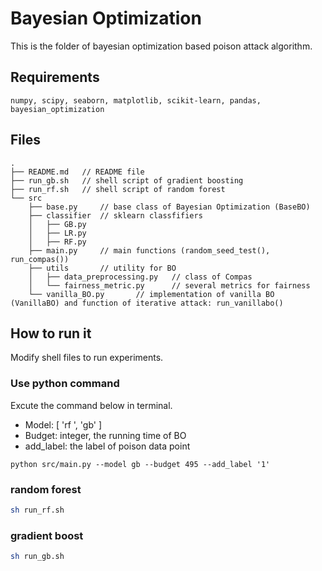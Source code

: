 # Bayesian Optimization

This is the folder of bayesian optimization based poison attack algorithm.

## Requirements

```
numpy, scipy, seaborn, matplotlib, scikit-learn, pandas, bayesian_optimization
```

## Files

```
.
├── README.md   // README file
├── run_gb.sh	// shell script of gradient boosting
├── run_rf.sh	// shell script of random forest
└── src 
    ├── base.py		// base class of Bayesian Optimization (BaseBO)
    ├── classifier	// sklearn classfifiers
    │   ├── GB.py	
    │   ├── LR.py	
    │   ├── RF.py	
    ├── main.py		// main functions (random_seed_test(), run_compas())
    ├── utils		// utility for BO
    │   ├── data_preprocessing.py	// class of Compas
    │   └── fairness_metric.py		// several metrics for fairness
    └── vanilla_BO.py		// implementation of vanilla BO (VanillaBO) and function of iterative attack: run_vanillabo()
```



## How to run it

Modify shell files to run experiments.

### Use python command 

Excute the command below in terminal.

- Model: [ 'rf ', 'gb' ]
- Budget: integer, the running time of BO
- add_label: the label of poison data point

```
python src/main.py --model gb --budget 495 --add_label '1'
```



### random forest

```bash
sh run_rf.sh
```

### gradient boost

```bash
sh run_gb.sh
```

